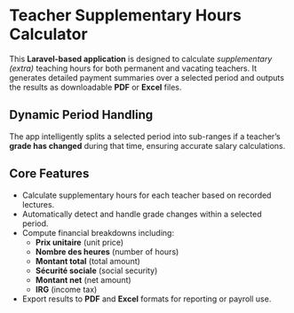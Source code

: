 <h1> Teacher Supplementary Hours Calculator</h1>

  <div class="section">
    <p>
      This <strong>Laravel-based application</strong> is designed to calculate 
      <em>supplementary (extra)</em> teaching hours for both permanent and vacating teachers.
      It generates detailed payment summaries over a selected period and outputs the results 
      as downloadable <strong>PDF</strong> or <strong>Excel</strong> files.
    </p>
  </div>

  <div class="section">
    <h2> Dynamic Period Handling</h2>
    <p>
      The app intelligently splits a selected period into sub-ranges if a teacher’s 
      <strong>grade has changed</strong> during that time, ensuring accurate salary calculations.
    </p>
  </div>

  <div class="section">
    <h2> Core Features</h2>
    <ul>
      <li>Calculate supplementary hours for each teacher based on recorded lectures.</li>
      <li>Automatically detect and handle grade changes within a selected period.</li>
      <li>Compute financial breakdowns including:
        <ul>
          <li><strong>Prix unitaire</strong> (unit price)</li>
          <li><strong>Nombre des heures</strong> (number of hours)</li>
          <li><strong>Montant total</strong> (total amount)</li>
          <li><strong>Sécurité sociale</strong> (social security)</li>
          <li><strong>Montant net</strong> (net amount)</li>
          <li><strong>IRG</strong> (income tax)</li>
        </ul>
      </li>
      <li>Export results to <strong>PDF</strong> and <strong>Excel</strong> formats for reporting or payroll use.</li>
    </ul>
  </div>
